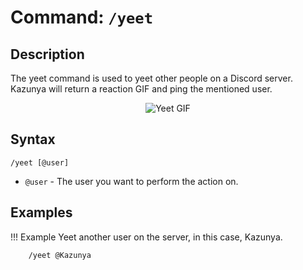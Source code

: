 # **Command:** `/yeet`

## **Description**

The yeet command is used to yeet other people on a Discord server. Kazunya will return a reaction GIF and ping the mentioned user.

<p align="center"><img alt="Yeet GIF" src="https://media.tenor.com/Lu2tNnb9psUAAAAd/throwing-money.gif"></p>

## **Syntax**

    /yeet [@user]

- `@user` - The user you want to perform the action on.

## **Examples**

!!! Example
    Yeet another user on the server, in this case, Kazunya.

        /yeet @Kazunya